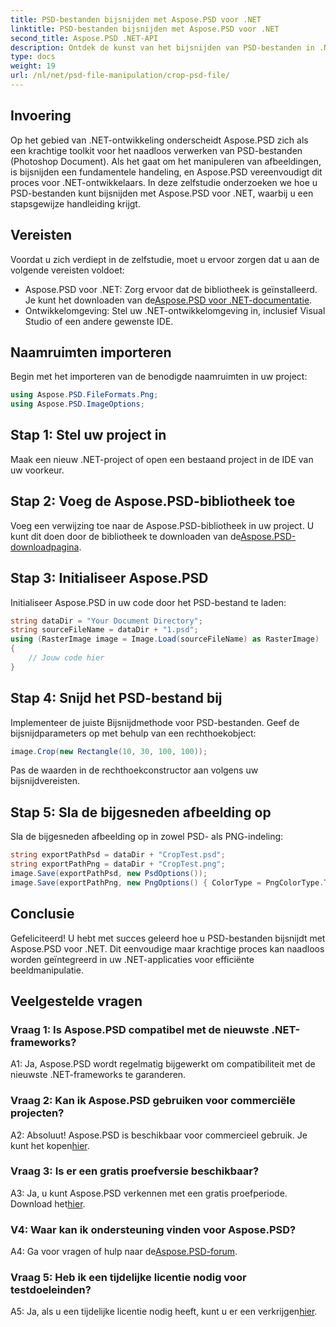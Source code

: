 ```yaml
---
title: PSD-bestanden bijsnijden met Aspose.PSD voor .NET
linktitle: PSD-bestanden bijsnijden met Aspose.PSD voor .NET
second_title: Aspose.PSD .NET-API
description: Ontdek de kunst van het bijsnijden van PSD-bestanden in .NET met Aspose.PSD, een veelzijdige toolkit. Breng uw beeldmanipulatiespel moeiteloos naar een hoger niveau.
type: docs
weight: 19
url: /nl/net/psd-file-manipulation/crop-psd-file/
---
```

## Invoering
Op het gebied van .NET-ontwikkeling onderscheidt Aspose.PSD zich als een krachtige toolkit voor het naadloos verwerken van PSD-bestanden (Photoshop Document). Als het gaat om het manipuleren van afbeeldingen, is bijsnijden een fundamentele handeling, en Aspose.PSD vereenvoudigt dit proces voor .NET-ontwikkelaars. In deze zelfstudie onderzoeken we hoe u PSD-bestanden kunt bijsnijden met Aspose.PSD voor .NET, waarbij u een stapsgewijze handleiding krijgt.
## Vereisten
Voordat u zich verdiept in de zelfstudie, moet u ervoor zorgen dat u aan de volgende vereisten voldoet:
-  Aspose.PSD voor .NET: Zorg ervoor dat de bibliotheek is geïnstalleerd. Je kunt het downloaden van de[Aspose.PSD voor .NET-documentatie](https://reference.aspose.com/psd/net/).
- Ontwikkelomgeving: Stel uw .NET-ontwikkelomgeving in, inclusief Visual Studio of een andere gewenste IDE.
## Naamruimten importeren
Begin met het importeren van de benodigde naamruimten in uw project:
```csharp
using Aspose.PSD.FileFormats.Png;
using Aspose.PSD.ImageOptions;
```
## Stap 1: Stel uw project in
Maak een nieuw .NET-project of open een bestaand project in de IDE van uw voorkeur.
## Stap 2: Voeg de Aspose.PSD-bibliotheek toe
 Voeg een verwijzing toe naar de Aspose.PSD-bibliotheek in uw project. U kunt dit doen door de bibliotheek te downloaden van de[Aspose.PSD-downloadpagina](https://releases.aspose.com/psd/net/).
## Stap 3: Initialiseer Aspose.PSD
Initialiseer Aspose.PSD in uw code door het PSD-bestand te laden:
```csharp
string dataDir = "Your Document Directory";
string sourceFileName = dataDir + "1.psd";
using (RasterImage image = Image.Load(sourceFileName) as RasterImage)
{
    // Jouw code hier
}
```
## Stap 4: Snijd het PSD-bestand bij
Implementeer de juiste Bijsnijdmethode voor PSD-bestanden. Geef de bijsnijdparameters op met behulp van een rechthoekobject:
```csharp
image.Crop(new Rectangle(10, 30, 100, 100));
```
Pas de waarden in de rechthoekconstructor aan volgens uw bijsnijdvereisten.
## Stap 5: Sla de bijgesneden afbeelding op
Sla de bijgesneden afbeelding op in zowel PSD- als PNG-indeling:
```csharp
string exportPathPsd = dataDir + "CropTest.psd";
string exportPathPng = dataDir + "CropTest.png";
image.Save(exportPathPsd, new PsdOptions());
image.Save(exportPathPng, new PngOptions() { ColorType = PngColorType.TruecolorWithAlpha });
```
## Conclusie

Gefeliciteerd! U hebt met succes geleerd hoe u PSD-bestanden bijsnijdt met Aspose.PSD voor .NET. Dit eenvoudige maar krachtige proces kan naadloos worden geïntegreerd in uw .NET-applicaties voor efficiënte beeldmanipulatie.

## Veelgestelde vragen

### Vraag 1: Is Aspose.PSD compatibel met de nieuwste .NET-frameworks?

A1: Ja, Aspose.PSD wordt regelmatig bijgewerkt om compatibiliteit met de nieuwste .NET-frameworks te garanderen.

### Vraag 2: Kan ik Aspose.PSD gebruiken voor commerciële projecten?

 A2: Absoluut! Aspose.PSD is beschikbaar voor commercieel gebruik. Je kunt het kopen[hier](https://purchase.aspose.com/buy).

### Vraag 3: Is er een gratis proefversie beschikbaar?

 A3: Ja, u kunt Aspose.PSD verkennen met een gratis proefperiode. Download het[hier](https://releases.aspose.com/).

### V4: Waar kan ik ondersteuning vinden voor Aspose.PSD?

 A4: Ga voor vragen of hulp naar de[Aspose.PSD-forum](https://forum.aspose.com/c/psd/34).

### Vraag 5: Heb ik een tijdelijke licentie nodig voor testdoeleinden?

 A5: Ja, als u een tijdelijke licentie nodig heeft, kunt u er een verkrijgen[hier](https://purchase.aspose.com/temporary-license/).
